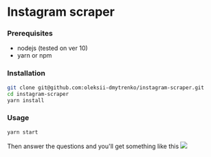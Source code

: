 # Instagram scraper

### Prerequisites
 - nodejs (tested on ver 10)
 - yarn or npm
 
### Installation
```bash
git clone git@github.com:oleksii-dmytrenko/instagram-scraper.git
cd instagram-scraper
yarn install
```

### Usage
```bash
yarn start
```
Then answer the questions and you'll get something like this
![](https://user-images.githubusercontent.com/1792765/47952260-1d448e80-df75-11e8-87ee-648600b7a17e.png)
